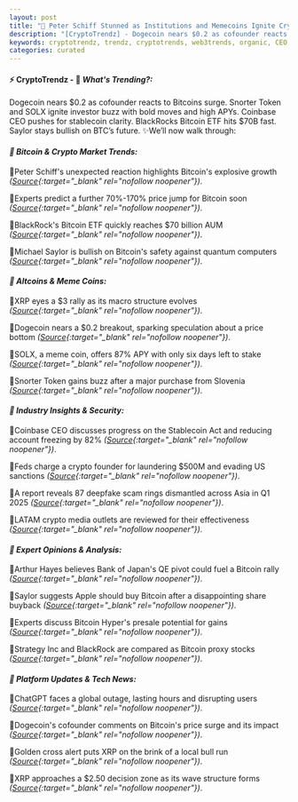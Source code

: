 ```yaml
---
layout: post
title: "🌌 Peter Schiff Stunned as Institutions and Memecoins Ignite Crypto Frenzy"
description: "[CryptoTrendz] - Dogecoin nears $0.2 as cofounder reacts to Bitcoins surge. Snorter Token and SOLX ignite investor buzz with bold moves and high APYs. Coinbase CEO pushes for stablecoin clarity. BlackRocks Bitcoin ETF hits $70B fast. Saylor stays bullish on BTC’s future."
keywords: cryptotrendz, trendz, cryptotrends, web3trends, organic, CEO, XRP, Quantum, Stablecoin, Asia, Token, Market, Japan, Bitcoin, Crypto, Slovenia
categories: curated
---
```


#### ⚡ CryptoTrendz - 📌 *What's Trending?:*

Dogecoin nears $0.2 as cofounder reacts to Bitcoins surge. Snorter Token and SOLX ignite investor buzz with bold moves and high APYs. Coinbase CEO pushes for stablecoin clarity. BlackRocks Bitcoin ETF hits $70B fast. Saylor stays bullish on BTC’s future. ✨We’ll now walk through:


#### *🔖  Bitcoin & Crypto Market Trends:*  

🔹Peter Schiff's unexpected reaction highlights Bitcoin's explosive growth *([Source](https://s.avyag.com/b9se){:target="_blank" rel="nofollow noopener"})*.  

🔹Experts predict a further 70%-170% price jump for Bitcoin soon *([Source](https://s.avyag.com/paga){:target="_blank" rel="nofollow noopener"})*.  

🔹BlackRock's Bitcoin ETF quickly reaches $70 billion AUM *([Source](https://s.avyag.com/sgy1){:target="_blank" rel="nofollow noopener"})*.  

🔹Michael Saylor is bullish on Bitcoin's safety against quantum computers *([Source](https://s.avyag.com/u7er){:target="_blank" rel="nofollow noopener"})*.  

#### *🔖  Altcoins & Meme Coins:*  

🔹XRP eyes a $3 rally as its macro structure evolves *([Source](https://s.avyag.com/2103){:target="_blank" rel="nofollow noopener"})*.  

🔹Dogecoin nears a $0.2 breakout, sparking speculation about a price bottom *([Source](https://s.avyag.com/1bzj){:target="_blank" rel="nofollow noopener"})*.  

🔹SOLX, a meme coin, offers 87% APY with only six days left to stake *([Source](https://s.avyag.com/ldrk){:target="_blank" rel="nofollow noopener"})*.  

🔹Snorter Token gains buzz after a major purchase from Slovenia *([Source](https://s.avyag.com/6x24){:target="_blank" rel="nofollow noopener"})*.  

#### *🔖  Industry Insights & Security:*  

🔹Coinbase CEO discusses progress on the Stablecoin Act and reducing account freezing by 82% *([Source](https://s.avyag.com/9ior){:target="_blank" rel="nofollow noopener"})*.  

🔹Feds charge a crypto founder for laundering $500M and evading US sanctions *([Source](https://s.avyag.com/o4k5){:target="_blank" rel="nofollow noopener"})*.  

🔹A report reveals 87 deepfake scam rings dismantled across Asia in Q1 2025 *([Source](https://s.avyag.com/byod){:target="_blank" rel="nofollow noopener"})*.  

🔹LATAM crypto media outlets are reviewed for their effectiveness *([Source](https://s.avyag.com/wedv){:target="_blank" rel="nofollow noopener"})*.  

#### *🔖  Expert Opinions & Analysis:*  

🔹Arthur Hayes believes Bank of Japan's QE pivot could fuel a Bitcoin rally *([Source](https://s.avyag.com/snc4){:target="_blank" rel="nofollow noopener"})*.  

🔹Saylor suggests Apple should buy Bitcoin after a disappointing share buyback *([Source](https://s.avyag.com/xt4r){:target="_blank" rel="nofollow noopener"})*.  

🔹Experts discuss Bitcoin Hyper's presale potential for gains *([Source](https://s.avyag.com/c4zs){:target="_blank" rel="nofollow noopener"})*.  

🔹Strategy Inc and BlackRock are compared as Bitcoin proxy stocks *([Source](https://s.avyag.com/rv30){:target="_blank" rel="nofollow noopener"})*.  

#### *🔖  Platform Updates & Tech News:*  

🔹ChatGPT faces a global outage, lasting hours and disrupting users *([Source](https://s.avyag.com/mjfv){:target="_blank" rel="nofollow noopener"})*.  

🔹Dogecoin's cofounder comments on Bitcoin's price surge and its impact *([Source](https://s.avyag.com/qfwx){:target="_blank" rel="nofollow noopener"})*.  

🔹Golden cross alert puts XRP on the brink of a local bull run *([Source](https://s.avyag.com/0fix){:target="_blank" rel="nofollow noopener"})*.  

🔹XRP approaches a $2.50 decision zone as its wave structure forms *([Source](https://s.avyag.com/idwb){:target="_blank" rel="nofollow noopener"})*.